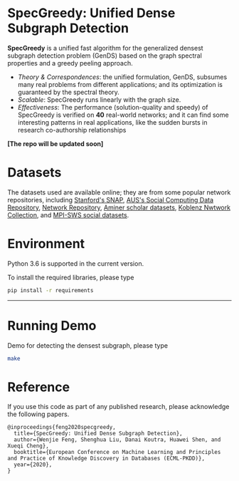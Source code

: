 SpecGreedy: Unified Dense Subgraph Detection
==================
**SpecGreedy** is a unified fast algorithm for the generalized densest subgraph detection problem (GenDS)
based on the graph spectral properties and a greedy peeling approach. 

- _Theory & Correspondences_: the unified formulation, GenDS, subsumes many real problems from different applications; 
                            and its optimization is guaranteed by the spectral theory.
- _Scalable_: SpecGreedy runs linearly with the graph size.
- _Effectiveness_: The performance (solution-quality and speedy) of SpecGreedy is verified on **40** real-world networks; 
                 and it can find some interesting patterns in real applications, 
                 like the sudden bursts in research co-authorship relationships    


**[The repo will be updated soon]**

Datasets
========================

The datasets used are available online; they are from some popular network repositories, including 
[Stanford's SNAP](http://snap.stanford.edu/data), 
[AUS's Social Computing Data Repository](http://socialcomputing.asu.edu/), 
[Network Repository](http://networkrepository.com/),
[Aminer scholar datasets](https://www.aminer.cn/data),
[Koblenz Nwtwork Collection](http://konect.uni-koblenz.de/networks/), and
[MPI-SWS social datasets](http://socialnetworks.mpi-sws.org).
  

Environment
=======================
Python 3.6 is supported in the current version.

To install the required libraries, please type
```bash
pip install -r requirements
```
----


Running Demo
========================

Demo for detecting the densest subgraph, please type
```bash
make
```


Reference
========================
If you use this code as part of any published research, please acknowledge the following papers.
```
@inproceedings{feng2020specgreedy,
  title={SpecGreedy: Unified Dense Subgraph Detection},
  author={Wenjie Feng, Shenghua Liu, Danai Koutra, Huawei Shen, and Xueqi Cheng},
  booktitle={European Conference on Machine Learning and Principles and Practice of Knowledge Discovery in Databases (ECML-PKDD)},
  year={2020},
}
```
